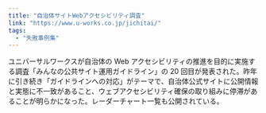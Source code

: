 ```yaml
---
title: "自治体サイトWebアクセシビリティ調査"
link: "https://www.u-works.co.jp/jichitai/"
tags:
  - "失敗事例集"
---
```


ユニバーサルワークスが自治体の Web アクセシビリティの推進を目的に実施する調査「みんなの公共サイト運用ガイドライン」の 20 回目が発表された。昨年に引き続き「ガイドラインへの対応」がテーマで、自治体公式サイトに公開情報と実態に不一致があること、ウェブアクセシビリティ確保の取り組みに停滞があることが明らかになった。レーダーチャート一覧も公開されている。
